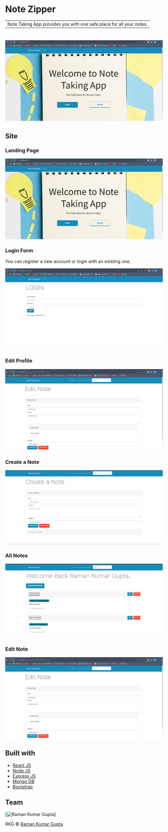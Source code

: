# Note Zipper
<table>
<tr>
<td>
  Note Taking App provides you with one safe place for all your notes.
</td>
</tr>
</table>

# ![Note Taking App](https://github.com/Ramank2002/Note-Taking-MERN-App/blob/master/images/landing.png)

## Site

### Landing Page

![](https://github.com/Ramank2002/Note-Taking-MERN-App/blob/master/images/landing.png)

### Login Form
You can register a new account or login with an existing one.

![](https://github.com/Ramank2002/Note-Taking-MERN-App/blob/master/images/login.png)

### Edit Profile

![](https://github.com/Ramank2002/Note-Taking-MERN-App/blob/master/images/edit.png)

### Create a Note

![](https://github.com/Ramank2002/Note-Taking-MERN-App/blob/master/images/create.png)

### All Notes

![](https://github.com/Ramank2002/Note-Taking-MERN-App/blob/master/images/allnotes.png)

### Edit Note

![](https://github.com/Ramank2002/Note-Taking-MERN-App/blob/master/images/edit.png)

## Built with 

- [React JS](https://reactjs.org/)
- [Node JS](https://nodejs.org/) 
- [Express JS](https://expressjs.com/)
- [Mongo DB](https://www.mongodb.com/)
- [Bootstrap](http://getbootstrap.com/)

## Team

[![Raman Kumar Gupta](https://avatars.githubusercontent.com/u/111958328?s=400&u=d3ca8fc8f1ed687883ba4fe3592eb33b9fd234aa&v=4)]

RKG © [Raman Kumar Gupta ](https://github.com/Ramank2002)